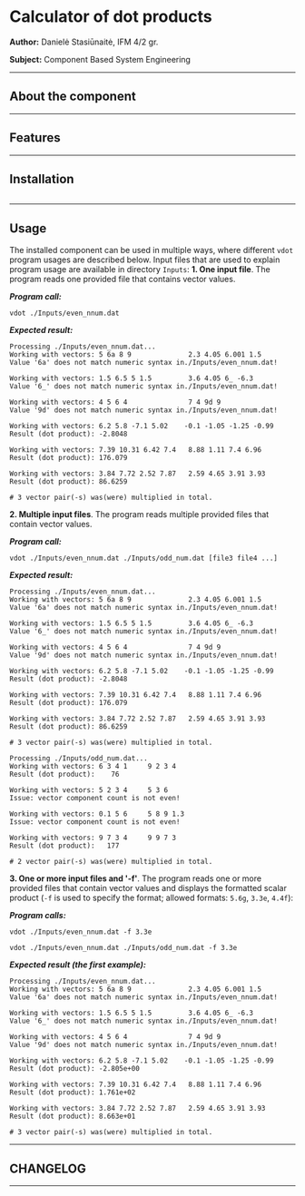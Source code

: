 # Calculator of dot products

**Author:**
Danielė Stasiūnaitė, IFM 4/2 gr.

**Subject:**
Component Based System Engineering


---
## About the component

---

## Features

---

## Installation
```

```
---

## Usage
The installed component can be used in multiple ways, where different `vdot` program usages are described below. Input files that are used to explain program usage are available in directory `Inputs`:
**1. One input file**.
The program reads one provided file that contains vector values.

***Program call:***
```
vdot ./Inputs/even_nnum.dat
```

***Expected result:***
```
Processing ./Inputs/even_nnum.dat...
Working with vectors: 5 6a 8 9              2.3 4.05 6.001 1.5
Value '6a' does not match numeric syntax in./Inputs/even_nnum.dat!

Working with vectors: 1.5 6.5 5 1.5         3.6 4.05 6_ -6.3
Value '6_' does not match numeric syntax in./Inputs/even_nnum.dat!

Working with vectors: 4 5 6 4               7 4 9d 9
Value '9d' does not match numeric syntax in./Inputs/even_nnum.dat!

Working with vectors: 6.2 5.8 -7.1 5.02    -0.1 -1.05 -1.25 -0.99
Result (dot product): -2.8048

Working with vectors: 7.39 10.31 6.42 7.4   8.88 1.11 7.4 6.96
Result (dot product): 176.079

Working with vectors: 3.84 7.72 2.52 7.87   2.59 4.65 3.91 3.93
Result (dot product): 86.6259

# 3 vector pair(-s) was(were) multiplied in total.
```

**2. Multiple input files**.
The program reads multiple provided files that contain vector values.

***Program call:***
```
vdot ./Inputs/even_nnum.dat ./Inputs/odd_num.dat [file3 file4 ...]
```

***Expected result:***
```
Processing ./Inputs/even_nnum.dat...
Working with vectors: 5 6a 8 9              2.3 4.05 6.001 1.5
Value '6a' does not match numeric syntax in./Inputs/even_nnum.dat!

Working with vectors: 1.5 6.5 5 1.5         3.6 4.05 6_ -6.3
Value '6_' does not match numeric syntax in./Inputs/even_nnum.dat!

Working with vectors: 4 5 6 4               7 4 9d 9
Value '9d' does not match numeric syntax in./Inputs/even_nnum.dat!

Working with vectors: 6.2 5.8 -7.1 5.02    -0.1 -1.05 -1.25 -0.99
Result (dot product): -2.8048

Working with vectors: 7.39 10.31 6.42 7.4   8.88 1.11 7.4 6.96
Result (dot product): 176.079

Working with vectors: 3.84 7.72 2.52 7.87   2.59 4.65 3.91 3.93
Result (dot product): 86.6259

# 3 vector pair(-s) was(were) multiplied in total.

Processing ./Inputs/odd_num.dat...
Working with vectors: 6 3 4 1     9 2 3 4
Result (dot product):    76

Working with vectors: 5 2 3 4     5 3 6
Issue: vector component count is not even!

Working with vectors: 0.1 5 6     5 8 9 1.3
Issue: vector component count is not even!

Working with vectors: 9 7 3 4     9 9 7 3
Result (dot product):   177

# 2 vector pair(-s) was(were) multiplied in total.
```


**3. One or more input files and '-f'**.
The program reads one or more provided files that contain vector values and displays the formatted scalar product (`-f` is used to specify the format; allowed formats: `5.6g`, `3.3e`, `4.4f`):


***Program calls:***
```
vdot ./Inputs/even_nnum.dat -f 3.3e
```

```
vdot ./Inputs/even_nnum.dat ./Inputs/odd_num.dat -f 3.3e
```

***Expected result (the first example):***
```
Processing ./Inputs/even_nnum.dat...
Working with vectors: 5 6a 8 9              2.3 4.05 6.001 1.5
Value '6a' does not match numeric syntax in./Inputs/even_nnum.dat!

Working with vectors: 1.5 6.5 5 1.5         3.6 4.05 6_ -6.3
Value '6_' does not match numeric syntax in./Inputs/even_nnum.dat!

Working with vectors: 4 5 6 4               7 4 9d 9
Value '9d' does not match numeric syntax in./Inputs/even_nnum.dat!

Working with vectors: 6.2 5.8 -7.1 5.02    -0.1 -1.05 -1.25 -0.99
Result (dot product): -2.805e+00

Working with vectors: 7.39 10.31 6.42 7.4   8.88 1.11 7.4 6.96
Result (dot product): 1.761e+02

Working with vectors: 3.84 7.72 2.52 7.87   2.59 4.65 3.91 3.93
Result (dot product): 8.663e+01

# 3 vector pair(-s) was(were) multiplied in total.

```
---

## CHANGELOG
---
